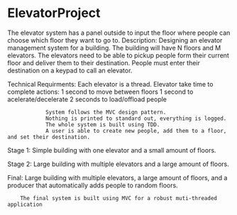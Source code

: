 # ElevatorProject

The elevator system has a panel outside to input the floor where people can choose which floor they want to go to. 
Description:
                Designing an elevator management system for a building.
                The building will have N floors and M elevators.
                The elevators need to be able to pickup people form their current floor and deliver them to their destination.
                People must enter their destination on a keypad to call an elevator.

Technical Requirments:
                Each elevator is a thread.
                Elevator take time to complete actions:
                                1 second to move between floors
                                1 second to acelerate/decelerate
                                2 seconds to load/offload people
                                
                System follows the MVC design pattern.
                Nothing is printed to standard out, everything is logged.
                The whole system is built using TDD.
                A user is able to create new people, add them to a floor, and set their destination.

Stage 1:
                Simple building with one elevator and a small amount of floors.
                
Stage 2:
                Large building with multiple elevators and a large amount of floors.
                
Final:
                Large building with multiple elevators, a large amount of floors, and a producer that automatically adds people to random floors.
        
        
        The final system is built using MVC for a robust muti-threaded application
